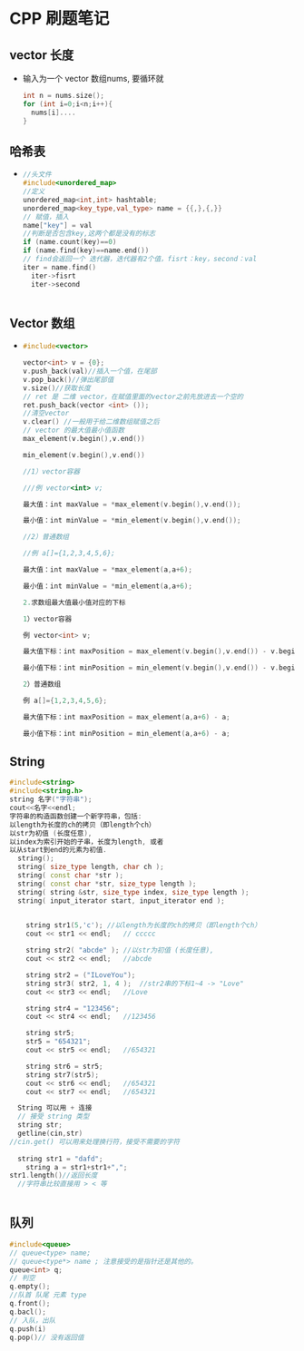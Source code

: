 # CPP 刷题笔记

## vector 长度 

- 输入为一个 vector 数组nums, 要循环就

  ```c++
  int n = nums.size();
  for (int i=0;i<n;i++){
    nums[i]....
  }
  ```

## 哈希表

- ```c++
  //头文件
  #include<unordered_map>
  //定义
  unordered_map<int,int> hashtable;
  unordered_map<key_type,val_type> name = {{,},{,}}
  // 赋值，插入
  name["key"] = val
  //判断是否包含key,这两个都是没有的标志
  if (name.count(key)==0)
  if (name.find(key)==name.end())
  // find会返回一个 迭代器，迭代器有2个值，fisrt：key，second：val
  iter = name.find()
    iter->fisrt
    iter->second
    
  ```

## Vector 数组

- ```c++
  #include<vector>
  
  vector<int> v = {0};
  v.push_back(val)//插入一个值，在尾部
  v.pop_back()//弹出尾部值
  v.size()//获取长度
  // ret 是 二维 vector，在赋值里面的vector之前先放进去一个空的
  ret.push_back(vector <int> ());
  //清空vector
  v.clear() //一般用于给二维数组赋值之后
  // vector 的最大值最小值函数
  max_element(v.begin(),v.end())
  
  min_element(v.begin(),v.end())
  
  //1）vector容器
  
  ///例 vector<int> v;
  
  最大值：int maxValue = *max_element(v.begin(),v.end()); 
  
  最小值：int minValue = *min_element(v.begin(),v.end());
  
  //2）普通数组
  
  //例 a[]={1,2,3,4,5,6};
  
  最大值：int maxValue = *max_element(a,a+6); 
  
  最小值：int minValue = *min_element(a,a+6);
  
  2.求数组最大值最小值对应的下标
  
  1）vector容器
  
  例 vector<int> v;
  
  最大值下标：int maxPosition = max_element(v.begin(),v.end()) - v.begin(); 
  
  最小值下标：int minPosition = min_element(v.begin(),v.end()) - v.begin();
  
  2）普通数组
  
  例 a[]={1,2,3,4,5,6};
  
  最大值下标：int maxPosition = max_element(a,a+6) - a; 
  
  最小值下标：int minPosition = min_element(a,a+6) - a;
  ```

## String 

```c++
#include<string>
#include<string.h>
string 名字("字符串");
cout<<名字<<endl;
字符串的构造函数创建一个新字符串，包括: 
以length为长度的ch的拷贝（即length个ch）
以str为初值 (长度任意), 
以index为索引开始的子串，长度为length, 或者 
以从start到end的元素为初值. 
  string();
  string( size_type length, char ch );
  string( const char *str );
  string( const char *str, size_type length );
  string( string &str, size_type index, size_type length );
  string( input_iterator start, input_iterator end );
 

    string str1(5,'c');	//以length为长度的ch的拷贝（即length个ch）
    cout << str1 << endl;   // ccccc

    string str2( "abcde" );	//以str为初值 (长度任意),
    cout << str2 << endl;   //abcde

	string str2 = ("ILoveYou");
    string str3( str2, 1, 4 );	//str2串的下标1~4 -> "Love"
    cout << str3 << endl;	//Love

	string str4 = "123456";
	cout << str4 << endl;	//123456

	string str5;
	str5 = "654321";
	cout << str5 << endl;	//654321

	string str6 = str5;
	string str7(str5);
	cout << str6 << endl;	//654321
	cout << str7 << endl;	//654321

  String 可以用 + 连接
  // 接受 string 类型
  string str;
  getline(cin,str)
//cin.get() 可以用来处理换行符，接受不需要的字符
  
  string str1 = "dafd";
	string a = str1+str1+",";
str1.length()//返回长度
  //字符串比较直接用 > < 等
  
```

## 队列

```c++
#include<queue>
// queue<type> name;
// queue<type*> name ; 注意接受的是指针还是其他的。
queue<int> q;
// 判空
q.empty();
//队首 队尾 元素 type
q.front();
q.bacl();
// 入队，出队
q.push(i)
q.pop()// 没有返回值

```

